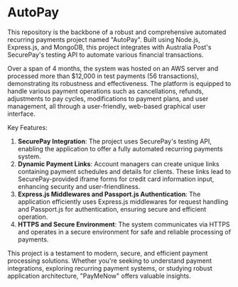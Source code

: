 # AutoPay

This repository is the backbone of a robust and comprehensive automated recurring payments project named "AutoPay". Built using Node.js, Express.js, and MongoDB, this project integrates with Australia Post's SecurePay's testing API to automate various financial transactions.

Over a span of 4 months, the system was hosted on an AWS server and processed more than $12,000 in test payments (56 transactions), demonstrating its robustness and effectiveness. The platform is equipped to handle various payment operations such as cancellations, refunds, adjustments to pay cycles, modifications to payment plans, and user management, all through a user-friendly, web-based graphical user interface.

Key Features:
1. **SecurePay Integration**: The project uses SecurePay's testing API, enabling the application to offer a fully automated recurring payments system.
2. **Dynamic Payment Links**: Account managers can create unique links containing payment schedules and details for clients. These links lead to SecurePay-provided iframe forms for credit card information input, enhancing security and user-friendliness.
3. **Express.js Middlewares and Passport.js Authentication**: The application efficiently uses Express.js middlewares for request handling and Passport.js for authentication, ensuring secure and efficient operation.
4. **HTTPS and Secure Environment**: The system communicates via HTTPS and operates in a secure environment for safe and reliable processing of payments.

This project is a testament to modern, secure, and efficient payment processing solutions. Whether you're seeking to understand payment integrations, exploring recurring payment systems, or studying robust application architecture, "PayMeNow" offers valuable insights.
